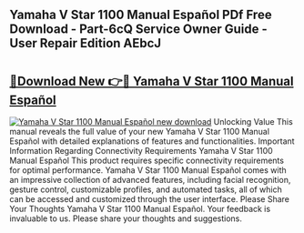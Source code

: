 ## Yamaha V Star 1100 Manual Español PDf Free Download - Part-6cQ Service Owner Guide - User Repair Edition AEbcJ

# <h2><a href="http://bc44578.oget.top/?id=Yamaha+V+Star+1100+Manual+Espa%c3%b1ol">🔗Download New 👉🔴 Yamaha V Star 1100 Manual Español</a></h2>

[![Yamaha V Star 1100 Manual Español new download](https://i.imgur.com/5g1atiW.png)](http://bc44578.oget.top/?id=Yamaha+V+Star+1100+Manual+Espa%c3%b1ol)
Unlocking Value This manual reveals the full value of your new Yamaha V Star 1100 Manual Español with detailed explanations of features and functionalities. Important Information Regarding Connectivity Requirements Yamaha V Star 1100 Manual Español This product requires specific connectivity requirements for optimal performance. Yamaha V Star 1100 Manual Español comes with an impressive collection of advanced features, including facial recognition, gesture control, customizable profiles, and automated tasks, all of which can be accessed and customized through the user interface. Please Share Your Thoughts Yamaha V Star 1100 Manual Español. Your feedback is invaluable to us. Please share your thoughts and suggestions.
